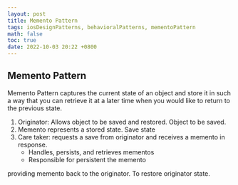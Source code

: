 ```yaml
---
layout: post
title: Memento Pattern
tags: iosDesignPatterns, behavioralPatterns, mementoPattern
math: false
toc: true
date: 2022-10-03 20:22 +0800
---
```


## Memento Pattern

Memento Pattern captures the current state of an object and store it in such a way that you can retrieve it at a later time when you would like to return to the previous state.

1. Originator: Allows object to be saved and restored. Object to be saved.
2. Memento represents a stored state. Save state
3. Care taker: requests a save from originator and receives a memento in response.
   - Handles, persists, and retrieves mementos
   - Responsible for persistent the memento

providing memento back to the originator. To restore originator state.
